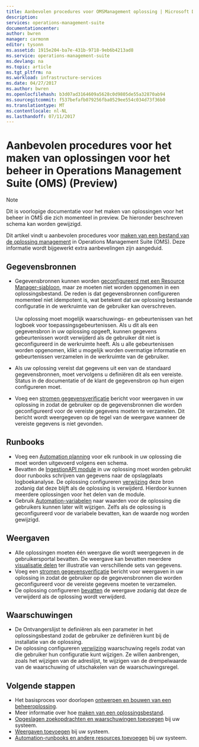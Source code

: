 ```yaml
---
title: Aanbevolen procedures voor OMSManagement oplossing | Microsoft Docs
description: 
services: operations-management-suite
documentationcenter: 
author: bwren
manager: carmonm
editor: tysonn
ms.assetid: 1915e204-ba7e-431b-9718-9eb6b4213ad8
ms.service: operations-management-suite
ms.devlang: na
ms.topic: article
ms.tgt_pltfrm: na
ms.workload: infrastructure-services
ms.date: 04/27/2017
ms.author: bwren
ms.openlocfilehash: b3d07ad3164609a5628c0d9805de55a32870ab94
ms.sourcegitcommit: f537befafb079256fba0529ee554c034d73f36b0
ms.translationtype: MT
ms.contentlocale: nl-NL
ms.lasthandoff: 07/11/2017
---
```

# <a name="best-practices-for-creating-management-solutions-in-operations-management-suite-oms-preview"></a>Aanbevolen procedures voor het maken van oplossingen voor het beheer in Operations Management Suite (OMS) (Preview)
> [!NOTE]
> Dit is voorlopige documentatie voor het maken van oplossingen voor het beheer in OMS die zich momenteel in preview. De hieronder beschreven schema kan worden gewijzigd.  

Dit artikel vindt u aanbevolen procedures voor [maken van een bestand van de oplossing management](operations-management-suite-solutions-solution-file.md) in Operations Management Suite (OMS).  Deze informatie wordt bijgewerkt extra aanbevelingen zijn aangeduid.

## <a name="data-sources"></a>Gegevensbronnen
- Gegevensbronnen kunnen worden [geconfigureerd met een Resource Manager-sjabloon](../log-analytics/log-analytics-template-workspace-configuration.md), maar ze moeten niet worden opgenomen in een oplossingsbestand.  De reden is dat gegevensbronnen configureren momenteel niet idempotent is, wat betekent dat uw oplossing bestaande configuratie in de werkruimte van de gebruiker kan overschreven.<br><br>Uw oplossing moet mogelijk waarschuwings- en gebeurtenissen van het logboek voor toepassingsgebeurtenissen.  Als u dit als een gegevensbron in uw oplossing opgeeft, kunnen gegevens gebeurtenissen wordt verwijderd als de gebruiker dit niet is geconfigureerd in de werkruimte heeft.  Als u alle gebeurtenissen worden opgenomen, klikt u mogelijk worden overmatige informatie en gebeurtenissen verzamelen in de werkruimte van de gebruiker.

- Als uw oplossing vereist dat gegevens uit een van de standaard gegevensbronnen, moet vervolgens u definiëren dit als een vereiste.  Status in de documentatie of de klant de gegevensbron op hun eigen configureren moet.  
- Voeg een [stromen gegevensverificatie](../log-analytics/log-analytics-view-designer-tiles.md) bericht voor weergaven in uw oplossing in zodat de gebruiker op de gegevensbronnen die worden geconfigureerd voor de vereiste gegevens moeten te verzamelen.  Dit bericht wordt weergegeven op de tegel van de weergave wanneer de vereiste gegevens is niet gevonden.


## <a name="runbooks"></a>Runbooks
- Voeg een [Automation planning](../automation/automation-schedules.md) voor elk runbook in uw oplossing die moet worden uitgevoerd volgens een schema.
- Bevatten de [IngestionAPI module](https://www.powershellgallery.com/packages/OMSIngestionAPI/1.5) in uw oplossing moet worden gebruikt door runbooks schrijven van gegevens naar de opslagplaats logboekanalyse.  De oplossing configureren [verwijzing](operations-management-suite-solutions-solution-file.md#solution-resource) deze bron zodanig dat deze blijft als de oplossing is verwijderd.  Hierdoor kunnen meerdere oplossingen voor het delen van de module.
- Gebruik [Automation-variabelen](../automation/automation-schedules.md) naar waarden voor de oplossing die gebruikers kunnen later wilt wijzigen.  Zelfs als de oplossing is geconfigureerd voor de variabele bevatten, kan de waarde nog worden gewijzigd.

## <a name="views"></a>Weergaven
- Alle oplossingen moeten één weergave die wordt weergegeven in de gebruikersportal bevatten.  De weergave kan bevatten meerdere [visualisatie delen](../log-analytics/log-analytics-view-designer-parts.md) ter illustratie van verschillende sets van gegevens.
- Voeg een [stromen gegevensverificatie](../log-analytics/log-analytics-view-designer-tiles.md) bericht voor weergaven in uw oplossing in zodat de gebruiker op de gegevensbronnen die worden geconfigureerd voor de vereiste gegevens moeten te verzamelen.
- De oplossing configureren [bevatten](operations-management-suite-solutions-solution-file.md#solution-resource) de weergave zodanig dat deze de verwijderd als de oplossing wordt verwijderd.

## <a name="alerts"></a>Waarschuwingen
- De Ontvangerslijst te definiëren als een parameter in het oplossingsbestand zodat de gebruiker ze definiëren kunt bij de installatie van de oplossing.
- De oplossing configureren [verwijzing](operations-management-suite-solutions-solution-file.md#solution-resource) waarschuwing regels zodat van die gebruiker hun configuratie kunt wijzigen.  Ze willen aanbrengen, zoals het wijzigen van de adreslijst, te wijzigen van de drempelwaarde van de waarschuwing of uitschakelen van de waarschuwingsregel. 


## <a name="next-steps"></a>Volgende stappen
* Het basisproces voor doorlopen [ontwerpen en bouwen van een beheeroplossing](operations-management-suite-solutions-creating.md).
* Meer informatie over hoe [maken van een oplossingsbestand](operations-management-suite-solutions-solution-file.md).
* [Opgeslagen zoekopdrachten en waarschuwingen toevoegen](operations-management-suite-solutions-resources-searches-alerts.md) bij uw systeem.
* [Weergaven toevoegen](operations-management-suite-solutions-resources-views.md) bij uw systeem.
* [Automation-runbooks en andere resources toevoegen](operations-management-suite-solutions-resources-automation.md) bij uw systeem.

